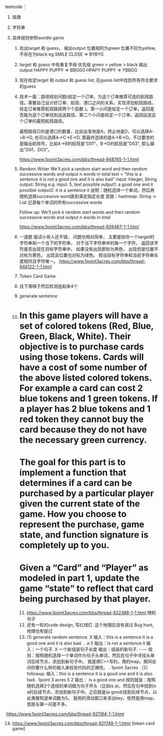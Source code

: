 leetcode：

1. 摇旗

2. 字符串

3. 具体规则参照wordle game
   1. 给出target 和 guess， 输出output  位置相同为green 位置不同为yellow, 不存在为black
     eg
     SMILE CLOSE => BYBYG

   2. target 和 guess 中有重复字母 优先级 green > yellow > black 输出output
     HAPPY PUPPY => BBGGG
     HPAPY PUPPY  => YBBGG

   3. 现在给定target 和 output 和 guess list,  在guess list中找到所有符合要求的guess

   4. 技术一面：路径规划问题(给定一个订单，为这个订单推荐可选的航班路径。需要自己设计好订单、航班、港口之间的关系，实现添加航班路线、给定订单推荐航班路径两个个函数 )。第一小问是给定一个订单，返回是否能为这个订单找到运送路径。第二个小问是给定一个订单，返回运送这个订单的最短航班路径。

      最短路径只的是港口的数量，比如出发地是A，终止地是D，可以选择A->B->D, 也可以选择A->C->E->D, 那最终选择的是A->B->D。不过要求的是输出航班号，比如A->B的航班是“D01”，B->D的航班是"D03", 那么输出"D01、D03"。

      https://www.1point3acres.com/bbs/thread-948765-1-1.html

   5. Random Writer
      We'll pick a random start word and then random successive words and output n words in total
      text = "this is a sentence it is not a good one and it is also bad"
      input: Integer, String
      output: String
      e.g. input: 5, text
        possible output1: a good one and it
        possible output2: it is a sentence it
      说明：随机选择一个单词，然后再随机选择successive word直到满足指定长度
      思路：hashmap: String -> List<String> 记录每个单词的所有successive words

      Follow up:
      We'll pick k random start words and then random successive words and output n words in total

      https://www.1point3acres.com/bbs/thread-939467-1-1.html

   6. 一道题
      面试小哥人还不错， 问题也相对简单， 主要是给你一个target的字符串和一个当下的字符串， 对于当下字符串中的每一个字符， 返回该字符是否出现在目标字符串中， 如果没有出现那标为黑色， 出现但是位置不对标为黄色， 出现且位置也对标为绿色。 假设目标字符串和当前字符串长度相同且字符唯一。
      https://www.1point3acres.com/bbs/thread-948122-1-1.html

   7. Token Card Game

   8. 往下落棋子然后检测连起来4个

   9. generate sentence

   10. # In this game players will have a set of colored tokens (Red, Blue, Green, Black, White). Their objective is to purchase cards using those tokens. Cards will have a cost of some number of the above listed colored tokens. For example a card can cost 2 blue tokens and 1 green tokens. If a player has 2 blue tokens and 1 red token they cannot buy the card because they do not have the necessary green currency.
       # The goal for this part is to implement a function that determines if a card can be purchased by a particular player given the current state of the game. How you choose to represent the purchase,  ga‍‍‍‍‌‍‍‌‌‌‍‍‌‌‌‌‌‌‌‌me state, and function signature is completely up to you.
       # Given a “Card” and “Player” as modeled in part 1, update the game “state” to reflect that card being purchased by that player.

       11. https://www.1point3acres.com/bbs/thread-922388-1-1.html 随机句子
       12. 还有一轮的code design, 写红绿灯. 这个地理应该有讲过
           Bug hunt, 地理也有提过
       13. (1) generate random sentence. Χ
           输入：this is a sentence it is a good one and it is also bad.
           . .и
           5
           输出：is not a sentence it
           输入：一个句子. Χ
           一个新组装句子长度
           输出：组装的新句子. ----
           规则：按照随机选择一个单词作为句子头单词，然后在句子中寻找头单词后续节点，添加到新句子中。
           我是用C++写的，用的map。期间会问你要什么样的输入来检验代码的正确性。
           . 1point 3acres
           （2）followup:
           输入：this is a sentence it is a good one and it is also bad.. 1point 3 acres
           5 2
           输出： is a good one and
           规则就是：按照随机选择2个连续的单词做为句子开头（比如is a)，然后在句中找到is a的后续节点，添加到新句子中。之后就是(a good)找到后续节点，以此类推知道单词数为5。
           我用的滑动窗口来求出key，依然是用map，思路与第一问差不多。

​	                  https://www.1point3acres.com/bbs/thread-921184-1-1.html

14. https://www.1point3acres.com/bbs/thread-921749-1-1.html [token card game]